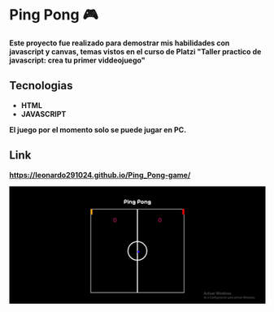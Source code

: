 # Ping Pong 🎮

**Este proyecto fue realizado para demostrar mis habilidades con javascript y canvas, temas vistos en el curso de Platzi "Taller practico de javascript: crea tu primer viddeojuego"**

## Tecnologias
-  **HTML**
- **JAVASCRIPT**

**El juego por el momento solo se puede jugar en PC.**

## Link
**https://leonardo291024.github.io/Ping_Pong-game/**

![](./pin_pong.jpg)
